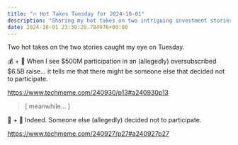 ```yaml
---
title: "🔥 Hot Takes Tuesday for 2024-10-01"
description: "Sharing my hot takes on two intriguing investment stories that caught my eye this week!"
date: 2024-10-01 23:38:28.784976+00:00
---
```


<!-- buttondown-editor-mode: fancy --><p>Two hot takes on the two stories caught my eye on Tuesday.</p><p>💰 + 🤖 When I see $500M participation in an (allegedly) oversubscribed $6.5B raise… it tells me that there might be someone else that decided not to participate.</p><p><a target="_blank" rel="noopener noreferrer nofollow" href="https://www.techmeme.com/240930/p13#a240930p13">https://www.techmeme.com/240930/p13#a240930p13</a></p><blockquote class="pullquote"><p>[ meanwhile… ]</p></blockquote><p>💸 + 🍎 Indeed. Someone else (allegedly) decided not to participate.</p><p><a target="_blank" rel="noopener noreferrer nofollow" href="https://www.techmeme.com/240927/p27#a240927p27">https://www.techmeme.com/240927/p27#a240927p27</a></p><p></p>